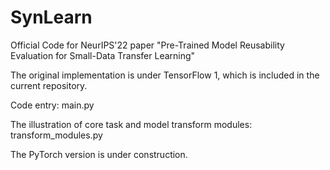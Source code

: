 # SynLearn

Official Code for NeurIPS'22 paper "Pre-Trained Model Reusability Evaluation for Small-Data Transfer Learning"

The original implementation is under TensorFlow 1, which is included in the current repository.

Code entry: main.py

The illustration of core task and model transform modules: transform_modules.py

The PyTorch version is under construction.
